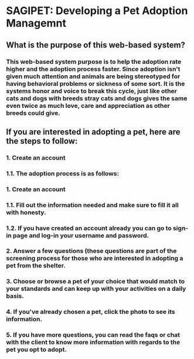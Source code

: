 # SAGIPET: Developing a Pet Adoption Managemnt
## What is the purpose of this web-based system? 

### This web-based system purpose is to help the adoption rate higher and the adoption process faster. Since adoption isn't  given much attention and animals are being stereotyped for having behavioral problems or sickness of some sort. It is the systems honor and voice to break this cycle, just like other cats and dogs with breeds stray cats and dogs gives the same even twice as much love, care and appreciation as other breeds could give.

## If you are interested in adopting a pet, here are the steps to follow: 
### 1. Create an account 
### 1.1. The adoption process is as follows:
### 1. Create an account 
### 1.1. Fill out the information needed and make sure to fill it all with honesty.
### 1.2. If you have created an account already you can go to sign-in page and log-in your username and password.
### 2. Answer a few questions (these questions are part of the screening process for those who are interested in adopting a pet from the shelter.
### 3. Choose or browse a pet of your choice that would match to your standards and can keep up with your activities on a daily basis. 
### 4. If you've already chosen a pet, click the photo to see its information. 
### 5. If you have more questions, you can read the faqs or chat with the client to know more information with regards to the pet you opt to adopt.
